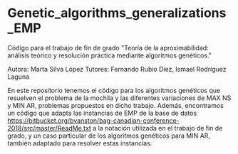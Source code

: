 # Genetic_algorithms_generalizations_EMP
Código para el trabajo de fin de grado "Teoría de la aproximabilidad: análisis teórico y resolución práctica mediante algoritmos genéticos."

Autora: Marta Silva López
Tutores: Fernando Rubio Diez, Ismael Rodríguez Laguna

En este repositorio tenemos el código para los algoritmos genéticos que resuelven el problema de la mochila y las diferentes variaciones de MAX NS y MIN AR, problemas propuestos en dicho trabajo. 
Además, encontramos un código que adapta las instancias de EMP de la base de datos https://bitbucket.org/bvanston/bag-canadian-conference-2018/src/master/ReadMe.txt
a la notación utilizada en el trabajo de fin de grado, y un caso particular de los algoritmos genéticos para MIN AR, también adaptado para resolver estas instancias.
